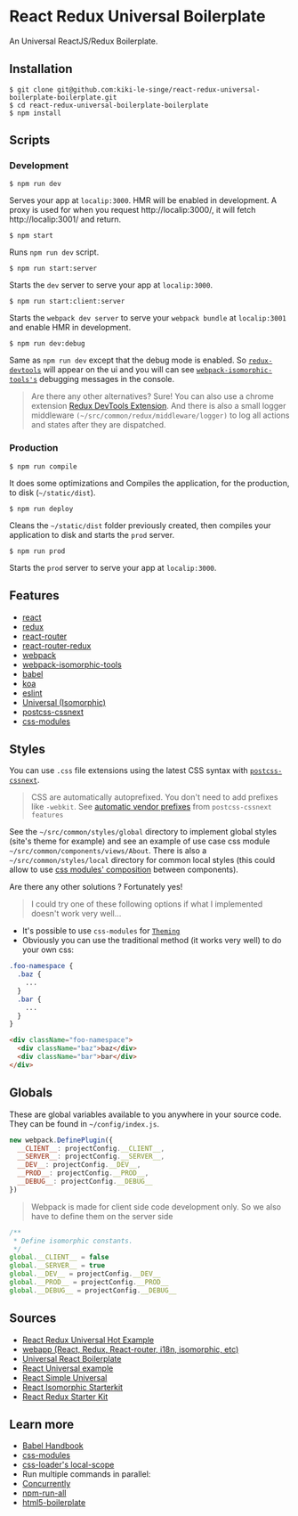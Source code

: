 # React Redux Universal Boilerplate

An Universal ReactJS/Redux Boilerplate.

## Installation

```shell
$ git clone git@github.com:kiki-le-singe/react-redux-universal-boilerplate-boilerplate.git
$ cd react-redux-universal-boilerplate-boilerplate
$ npm install
```

## Scripts

### Development

```shell
$ npm run dev
```

Serves your app at `localip:3000`. HMR will be enabled in development. A proxy is used for when you  request http://localip:3000/, it will fetch http://localip:3001/ and return.

```shell
$ npm start
```

Runs `npm run dev` script.

```shell
$ npm run start:server
```

Starts the `dev` server to serve your app at `localip:3000`.

```shell
$ npm run start:client:server
```

Starts the `webpack dev server` to serve your `webpack bundle` at `localip:3001` and enable HMR in development.

```shell
$ npm run dev:debug
```

Same as `npm run dev` except that the debug mode is enabled. So [`redux-devtools`](https://github.com/gaearon/redux-devtools) will appear on the ui and you will can see [`webpack-isomorphic-tools's`](https://github.com/halt-hammerzeit/webpack-isomorphic-tools) debugging messages in the console.

> Are there any other alternatives? Sure!
> You can also use a chrome extension [Redux DevTools Extension](https://github.com/zalmoxisus/redux-devtools-extension). And there is also a small logger middleware `(~/src/common/redux/middleware/logger)` to log all actions and states after they are dispatched.


### Production

```shell
$ npm run compile
```

It does some optimizations and Compiles the application, for the production, to disk (`~/static/dist`).

```shell
$ npm run deploy
```

Cleans the `~/static/dist` folder previously created, then compiles your application to disk and starts the `prod` server.

```shell
$ npm run prod
```

Starts the `prod` server to serve your app at `localip:3000`.


## Features
* [react](https://github.com/facebook/react)
* [redux](https://github.com/reactjs/redux)
* [react-router](https://github.com/reactjs/react-router)
* [react-router-redux](https://github.com/reactjs/react-router-redux)
* [webpack](https://github.com/webpack/webpack)
* [webpack-isomorphic-tools](https://github.com/halt-hammerzeit/webpack-isomorphic-tools)
* [babel](https://github.com/babel/babel)
* [koa](https://github.com/koajs/koa)
* [eslint](http://eslint.org)
* [Universal (Isomorphic)](http://isomorphic.net)
* [postcss-cssnext](https://github.com/MoOx/postcss-cssnext)
* [css-modules](https://github.com/css-modules/css-modules)


## Styles

You can use `.css` file extensions using the latest CSS syntax with [`postcss-cssnext`](https://github.com/MoOx/postcss-cssnext).

> CSS are automatically autoprefixed. You don't need to add prefixes like `-webkit`.
> See [automatic vendor prefixes](http://cssnext.io/features/#automatic-vendor-prefixes) from `postcss-cssnext features`

See the `~/src/common/styles/global` directory to implement global styles (site's theme for example) and see an example of use case css module `~/src/common/components/views/About`. There is also a `~/src/common/styles/local` directory for common local styles (this could allow to use [css modules' composition](https://github.com/css-modules/css-modules#composition) between components).

Are there any other solutions ? Fortunately yes!

> I could try one of these following options if what I implemented doesn't work very well...

* It's possible to use `css-modules` for [`Theming`](https://github.com/css-modules/css-modules/blob/master/docs/theming.md)
* Obviously you can use the traditional method (it works very well) to do your own css:

```css
.foo-namespace {
  .baz {
    ...
  }
  .bar {
    ...
  }
}
```

```html
<div className="foo-namespace">
  <div className="baz">baz</div>
  <div className="bar">bar</div>
</div>
```


## Globals

These are global variables available to you anywhere in your source code. They can be found  in `~/config/index.js`.

```js
new webpack.DefinePlugin({
  __CLIENT__: projectConfig.__CLIENT__,
  __SERVER__: projectConfig.__SERVER__,
  __DEV__: projectConfig.__DEV__,
  __PROD__: projectConfig.__PROD__,
  __DEBUG__: projectConfig.__DEBUG__
})
```

> Webpack is made for client side code development only. So we also have to define them on the server side

```js
/**
 * Define isomorphic constants.
 */
global.__CLIENT__ = false
global.__SERVER__ = true
global.__DEV__ = projectConfig.__DEV__
global.__PROD__ = projectConfig.__PROD__
global.__DEBUG__ = projectConfig.__DEBUG__
```

## Sources

 * [React Redux Universal Hot Example](https://github.com/erikras/react-redux-universal-hot-example)
 * [webapp (React, Redux, React-router, i18n, isomorphic, etc)](https://github.com/halt-hammerzeit/webapp)
 * [Universal React Boilerplate](https://github.com/cloverfield-tools/universal-react-boilerplate)
 * [React Universal example](https://github.com/reactjs/redux/tree/master/examples/universal)
 * [React Simple Universal](https://github.com/guidsen/react-simple-universal)
 * [React Isomorphic Starterkit](https://github.com/RickWong/react-isomorphic-starterkit)
 * [React Redux Starter Kit](https://github.com/davezuko/react-redux-starter-kit)

## Learn more

 * [Babel Handbook](https://github.com/thejameskyle/babel-handbook/blob/master/translations/en/README.md)
 * [css-modules](https://github.com/css-modules/css-modules)
 * [css-loader's local-scope](https://github.com/webpack/css-loader#local-scope)
 * Run multiple commands in parallel:
  * [Concurrently](https://github.com/kimmobrunfeldt/concurrently)
  * [npm-run-all](https://github.com/mysticatea/npm-run-all)
 * [html5-boilerplate](https://github.com/h5bp/html5-boilerplate)
